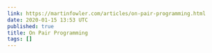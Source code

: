 ```yaml
---
link: https://martinfowler.com/articles/on-pair-programming.html
date: 2020-01-15 13:53 UTC
published: true
title: On Pair Programming
tags: []
---
```



